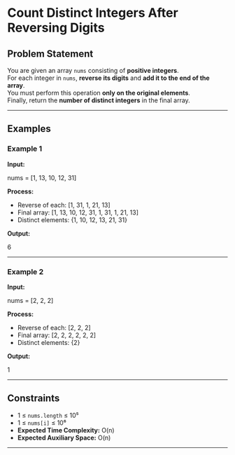 # Count Distinct Integers After Reversing Digits

## Problem Statement
You are given an array `nums` consisting of **positive integers**.  
For each integer in `nums`, **reverse its digits** and **add it to the end of the array**.  
You must perform this operation **only on the original elements**.  
Finally, return the **number of distinct integers** in the final array.

---

## Examples

### Example 1
**Input:**

nums = [1, 13, 10, 12, 31]

**Process:**
- Reverse of each: [1, 31, 1, 21, 13]  
- Final array: [1, 13, 10, 12, 31, 1, 31, 1, 21, 13]  
- Distinct elements: {1, 10, 12, 13, 21, 31}

**Output:**

6


---

### Example 2
**Input:**

nums = [2, 2, 2]

**Process:**
- Reverse of each: [2, 2, 2]  
- Final array: [2, 2, 2, 2, 2, 2]  
- Distinct elements: {2}

**Output:**

1


---

## Constraints
- 1 ≤ `nums.length` ≤ 10⁵  
- 1 ≤ `nums[i]` ≤ 10⁶  
- **Expected Time Complexity:** O(n)  
- **Expected Auxiliary Space:** O(n)

---
